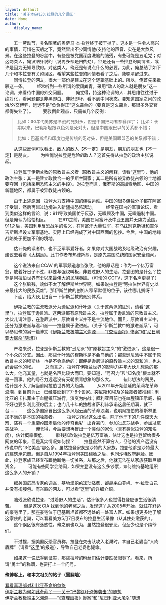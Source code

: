 ```yaml
---
layout: default
title: '关于本&#183;拉登的几个误区'
date: None
author:
    display_name: 
---
```


　　五一劳动节，臭名昭著的奥萨马·本·拉登终于被干掉了。这本是一件令人高兴的事情，可惜在天朝之下，竟然冒出不少同情他/支持他的声音，实在是大煞风景。在这些拉登的粉丝中，有些是被党国深度洗脑的脑残，有些可能是五毛党；对这两类人，俺没啥好说的（说再多都是白费劲）。但是还有一些拉登的同情者，或许是因为无知导致的。对这类人，俺还是有说点什么的必要。为此，俺总结了如下几个和本拉登有关的误区，希望某些拉登的同情者看了之后，能够清醒过来。 　　同情拉登的网友，很大一部份是建立在这个逻辑基础上的。所以，俺首先来批驳这一条。 　　经常听到一些所谓的爱国粪青，采用“敌人的敌人就是朋友”这一论调，来看待中国的外交问题。 　　俺觉得，持这种论调的人，其思维往往过于绝对化，看问题都是非黑即白、非好即坏，看不到中间状态。要知道国家之间的政治/外交博弈，远远不是“负负得正”这么简单的（要真是这么简单，那很多外交官都得失业了）。 　　要驳倒此观点，只需举几个反例：

> 比如：60年代美苏是冷战的死对头，但是中国把两者都得罪了； 比如：长期以来，巴勒斯坦跟以色列是死对头，但是中国跟巴以的关系都不错；
> 
> 比如：巴基斯坦和印度也是传统的死对头，但是美国跟印巴的关系都不错；

　　从这些反例可以看出，敌人的敌人【不一定】是朋友，朋友的朋友也【不一定】是朋友。 　　为啥俺说拉登是危险的敌人？这首先得从拉登的政治主张说起。

　　拉登属于伊斯兰教的原教旨主义者（原教旨主义的解释，请看“[这里](https://zh.wikipedia.org/wiki/%E5%8E%9F%E6%95%99%E6%97%A8%E4%B8%BB%E7%BE%A9)”），他的政治主张：其一是建立政教合一的伊斯兰国家；其二是所有被异教徒占领的土地都要夺回（包括采用恐怖主义的手段）。对拉登而言，俄罗斯的高加索地区、中国的新疆地区，都属于被异教徒占领的。

　　由于上述原因，拉登大力支持中国的疆独运动。中国的很多疆独分子都在阿富汗受训，然后再越过边境进入新疆搞恐怖活动。 　　经常在国内的军事论坛，看到类似这样的言论，说：911导致美国忙于反恐，无暇顾及中国，无暇遏制中国。但是俺认为恰恰相反。 　　在911之前，美国在阿富汗及中亚五国并无势力范围。911之后，美国利用反恐战争的名义，在阿富汗大量驻军，在乌兹别克斯坦和吉尔吉斯斯坦设立军事基地。实际上已经完成了对中国西面的包抄。今后，中国的地缘战略处于更加不利的境地。

　　估计俺的读者中，也不乏军事爱好者。如果你对大国战略及地缘政治有兴趣，建议去看看《[大棋局](http://book.douban.com/subject/2026281/)》。此书作者布热津斯基，是原先美国总统的国家安全顾问。

  
　　这个说法来自 CCAV 的军事频道总监张欣，他的原话是：作为一个亿万富翁，放着好日子不过，非要与强权叫板，非要过野人的生活，拉登图的是什么？拉登是阿拉伯世界有史以来最伟大的民族英雄。（可怜的 CCTV，这下名声更臭了） 　　这个张脑残，貌似不太了解伊斯兰世界啊。如果说拉登是“阿拉伯世界有史以来最伟大的民族英雄”，那伊斯兰教的创始人穆罕默德的位子，该往哪儿搁呀？ 　　下面，给大伙儿扫盲一下伊斯兰教的派别体系。

　　伊斯兰教的主流教派分为逊尼派和什叶派（关于这两派的区别，请看“[这里](https://zh.wikipedia.org/wiki/%E4%BC%8A%E6%96%AF%E5%85%B0%E6%95%99#.E5.AE.97.E6.B4.BE)”），拉登属于逊尼派。这两派都有原教旨主义，拉登属于逊尼派的原教旨主义。大伙儿请注意，在逊尼派中，原教旨主义并不是主流地位。而且，原教旨主义中，还分为激进派与温和派——拉登属于激进派。（关于“伊斯兰教中的激进派系”，可以参见俺的另一篇博文《[伊斯兰教极端主义溯源——“《查理画报》惨案”和“尼日利亚大屠杀”随想](https://program-think.blogspot.com/2015/01/Islamic-Extremism.html)》）

　　严格来说，拉登是伊斯兰教的“逊尼派”的“原教旨主义”的“激进派”。这是很一个小众的分支。因此，那些什叶派的穆斯林是不会鸟他的；那些逊尼派中不属于原教旨主义的穆斯林，也是不会鸟他的；即便是逊尼派的原教旨主义的温和派，也未必会买他的帐。 　　总而言之，拉登在伊斯兰世界的影响力并非大伙儿想象的那么大。他充其量，也就是名声比较大而已。要知道，“号召力”和“知名度”根本就不是一回事。他的号召力远远没有天朝愤青想象的那么大。 　　有此想法的网民，估计是不太了解当前阿拉伯世界的大趋势。 　　从2011年开始蔓延的茉莉花革命浪潮，到目前为止，已经蔓延到了7-8个国家。突尼斯和埃及的独裁者被推翻；利比亚的卡扎菲由于血腥镇压游行，演变为内战；叙利亚目前也在血腥镇压示威，搞不好也要步利比亚的后尘；也门几十年的独裁者萨利赫承诺这届任期满，就下台...... 　　这么多国家冒出这么多风起云涌的革命浪潮，说明阿拉伯的穆斯林更加不满的是本国的独裁者。 　　拉登之所以这么出名，除了他干下的几件惊天大案，还有一个重要的因素是他的传奇色彩：出身豪门、参加过反苏战争、参加过反美战争...... 　　俺觉得，今后要想再冒出一个类似的家伙（具有类似拉登的知名度），估计概率很低。 　　脑残张欣说拉登是亿万富翁，估计这也是拉登留给很多网友的印象，但是真实情况如何捏？ 　　拉登虽然不算穷人，但他的资产远没有传说中的“3亿美金”那么多。虽然拉登家族是沙特的大家族，拉登他爹是沙特最大的建筑承包商。但是自从1994年拉登同美国翻脸之后，也同沙特政府翻脸。因此，拉登家族已经宣布跟他断绝一切关系。从那之后，他就无法在从家族获取巨额资金。 　　可能有些同学会纳闷，如果拉登没有这么多钞票，如何维持基地组织这么多人的开销？

　　据美国反恐专家的调查，基地组织的活动经费，都是来自募捐。本·拉登自己并没有掏腰包。有兴趣的网友，可以看“[这里](http://news.xinhuanet.com/world/2004-09/02/content_1938820.htm)”的详细介绍。

　　脑残张欣说拉登，“过着野人的生活”。估计很多人也觉得拉登应该生活很清苦。 　　但是这次 CIA 找到他的老窝之后，发现这丫从2005年开始，就住在舒适的豪宅里了。那座豪宅位于巴基斯坦首都不远处的一处富人区。如果想更多地了解这家伙的老巢，可以看看美方5月7日发布的拉登生活录像（从其住处缴获的）。 　　这个误区很有迷惑性。俺之前也以为，虽然拉登很邪恶，但至少也是个纯爷们。

　　不过捏，据美国反恐官员称，拉登在突击队攻入老巢时，拿自己老婆当“人肉盾牌”（请看“[这里](http://world.people.com.cn/GB/14533940.html)”的报道），导致自己老婆也毙命。

　　如果这一说法得到证实，那些拉登的粉丝们估计要跌破眼镜了。看来，所谓“勇士”的称谓，也要打上一个问号。

**俺博客上，和本文相关的帖子（需翻墙）**：

  
[看看真理部对利比亚革命的忽悠](https://program-think.blogspot.com/2011/08/libyan-civil-war.html)  
[伊斯兰教为何如此奇葩？——关于“巴黎连环恐怖袭击”的随想](https://program-think.blogspot.com/2015/11/Why-Islam-Is-Different-from-Other-Religions.html)  
[伊斯兰教极端主义溯源——“《查理画报》惨案”和“尼日利亚大屠杀”随想](https://program-think.blogspot.com/2015/01/Islamic-Extremism.html)

